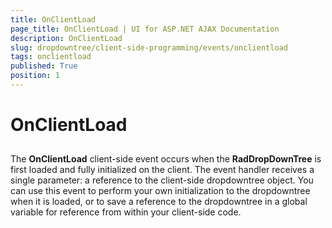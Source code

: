 ```yaml
---
title: OnClientLoad
page_title: OnClientLoad | UI for ASP.NET AJAX Documentation
description: OnClientLoad
slug: dropdowntree/client-side-programming/events/onclientload
tags: onclientload
published: True
position: 1
---
```


# OnClientLoad



## 

The **OnClientLoad** client-side event occurs when the **RadDropDownTree** is first loaded and fully initialized on the client.
The event handler receives a single parameter: a reference to the client-side dropdowntree object.
You can use this event to perform your own initialization to the dropdowntree when it is loaded, or to save a reference to the dropdowntree in a global variable for reference from within your client-side code.
